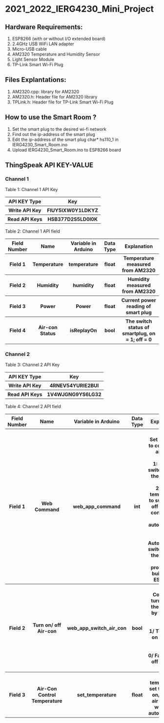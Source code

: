 # 2021_2022_IERG4230_Mini_Project
<h2>Hardware Requirements:</h2>
<ol>
    <li>ESP8266 (with or without I/O extended board)</li>
    <li>2.4GHz USB WiFi LAN adapter</li>
    <li>Micro-USB cable</li>
    <li>AM2320 Temperature and Humidity Sensor</li>
    <li>Light Sensor Module</li>
    <li>TP-Link Smart Wi-Fi Plug</li>
</ol>

<h2>Files Explantations:</h2>
<ol>
    <li>AM2320.cpp: library for AM2320</li>
    <li>AM2320.h: Header file for AM2320 library</li>
    <li>TPLink.h: Header file for TP-Link Smart Wi-Fi Plug</li>
</ol>

<h2>How to use the Smart Room ?</h2>
<ol>
    <li>Set the smart plug to the desired wi-fi network</li>
    <li>Find out the ip-address of the smart plug</li>
    <li>Edit the ip-address of the smart plug char* hs110_1 in IERG4230_Smart_Room.ino </li>
    <li>Upload IERG4230_Smart_Room.ino to ESP8266 board</li>
</ol>

<h2> ThingSpeak API KEY-VALUE</h2>
<h3>Channel 1</h3>
<label>Table 1: Channel 1 API Key</lablel>
<table>
    <tr>
        <th>API KEY Type</th>
        <th>Key</th>
    </tr>
    <tr>
        <th>Write API Key</th>
        <th>FIUY5IXW0Y1LDKYZ</th>
    </tr>
        <th>Read API Keys</th>
        <th>HSB377D2S5LD0I0K</th>
    <tr>
    </tr>
</table>

<label>Table 2: Channel 1 API field</label>
<table>
    <tr>
        <th>Field Number</th>
        <th>Name</th>
        <th>Variable in Arduino</th>
        <th>Data Type</th>
        <th>Explanation</th>
    </tr>
    <tr>
        <th>Field 1</th>
        <th>Temperature</th>
        <th>temperature</th>
        <th>float</th>
        <th>Temperature measured from AM2320</th>
    </tr>
    <tr>
        <th>Field 2</th>
        <th>Humidity</th>
        <th>humidity</th>
        <th>float</th>
        <th>Humidity measured from AM2320</th>
    </tr>
    <tr>
        <th>Field 3</th>
        <th>Power</th>
        <th>Power</th>
        <th>float</th>
        <th>Current power reading of smart plug</th>
    </tr>
    <tr>
        <th>Field 4</th>
        <th>Air-con Status</th>
        <th>isReplayOn</th>
        <th>bool</th>
        <th>The switch status of smartplug, on = 1; off = 0</th>
    </tr>
</table>

<h3>Channel 2</h3>
<label>Table 3: Channel 2 API Key</lablel>
<table>
    <tr>
        <th>API KEY Type</th>
        <th>Key</th>
    </tr>
    <tr>
        <th>Write API Key</th>
        <th>4RNEV54YURIE2BUI</th>
    </tr>
        <th>Read API Keys</th>
        <th>1V4WJGNG9YS6LG32</th>
    <tr>
    </tr>
</table>

<label>Table 4: Channel 2 API field</label>
<table>
    <tr>
        <th>Field Number</th>
        <th>Name</th>
        <th>Variable in Arduino</th>
        <th>Data Type</th>
        <th>Explanation</th>
    </tr>
    <tr>
        <th>Field 1</th>
        <th>Web Command</th>
        <th>web_app_command</th>
        <th>int</th>
        <th>
            <br>Set the case to control the air-con</br>
            <br>1: Manual switch on/ off the air-con</br>
            <br>2: Set a temperature to switch on/ off the air-con by web app automatically</br>
            <br>3: Automatically switch on/ off the air-con by programme built-in on ESP8266
            </br>
        </th>
    </tr>
    <tr>
        <th>Field 2</th>
        <th>Turn on/ off Air-con</th>
        <th>web_app_switch_air_con</th>
        <th>bool</th>
        <th>
        <br>Control to turn on/ off the air-con by the web app</br>
        <br>1/ True: Turn on the air-con</br>
        <br>0/ False: Turn off the air-con</br>
        </th>
    </tr>
    <tr>
        <th>Field 3</th>
        <th>Air-Con Control Temperature</th>
        <th>set_temperature</th>
        <th>float</th>
        <th>The temperature set to switch on/ off the air-con by web app automatically</th>
    </tr>
</table>
